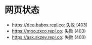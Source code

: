 # 网页状态
- https://deo.babox.repl.co: 失败 (403)
- https://moo.zxco.repl.co: 失败 (403)
- https://ask.skzey.repl.co: 失败 (403)
